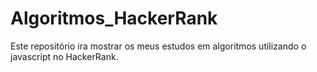 # Algoritmos_HackerRank
Este repositório ira mostrar os meus estudos em algoritmos utilizando o javascript no HackerRank.
